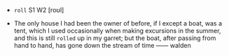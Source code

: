 - `roll` S1 W2 [roʊl]



- The only house I had been the owner of before, if I except a boat, was a tent, which I used occasionally when making excursions in the summer, and this is still `rolled` up in my garret; but the boat, after passing from hand to hand, has gone down the stream of time —— walden